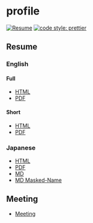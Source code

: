 # profile

[![Resume](https://github.com/HiromiShikata/profile/actions/workflows/resume.yml/badge.svg)](https://github.com/HiromiShikata/profile/actions/workflows/resume.yml)
[![code style: prettier](https://img.shields.io/badge/code_style-prettier-ff69b4.svg?style=flat-square)](https://github.com/prettier/prettier)

## Resume

### English

#### Full

- [HTML](https://hiromishikata.github.io/profile/generated/resume/HiromiShikata.resume.full.html)
- [PDF](https://hiromishikata.github.io/profile/generated/resume/HiromiShikata.resume.full.pdf)

#### Short

- [HTML](https://hiromishikata.github.io/profile/generated/resume/HiromiShikata.resume.short.html)
- [PDF](https://hiromishikata.github.io/profile/generated/resume/HiromiShikata.resume.short.pdf)

### Japanese

- [HTML](https://hiromishikata.github.io/profile/generated/resume/HiromiShikata.resume.ja.html)
- [PDF](https://hiromishikata.github.io/profile/generated/resume/HiromiShikata.resume.ja.pdf)
- [MD](https://hiromishikata.github.io/profile/RESUME.ja)
- [MD Masked-Name](https://hiromishikata.github.io/profile/generated/RESUME.masked-name.ja.md)

## Meeting

- [Meeting](https://hiromi.appointlet.com/s/30-umino/hiromi)
